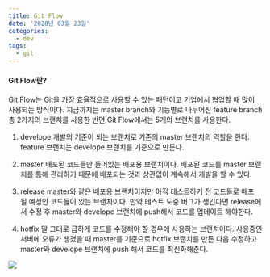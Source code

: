 ```yaml
---
title: Git Flow
date: '2020년 03월 23일'
categories:
  - dev
tags:
  - git
---
```


#### Git Flow란?

Git Flow는 Git을 가장 효율적으로 사용할 수 있는 패턴이고 기업에서 협업할 때 많이 사용되는 방식이다.
지금까지는 master branch와 기능별로 나누어진 feature branch 총 2가지의 브랜치를 사용한 반면
Git Flow에서는 5개의 브랜치를 사용한다.

1. develope
   개발의 기준이 되는 브랜치로 기존의 master 브랜치의 역할을 한다. feature 브랜치는 develope 브랜치를 기준으로 만든다.

2. master
   배포된 코드들만 들어있는 배포용 브랜치이다. 배포된 코드를 master 브랜치를 통해 관리하기 때문에 배포되는 것과 상관없이 계속해서 개발을 할 수 있다.

3. release
   master와 같은 배포용 브랜치이지만 아직 테스트하기 전 코드들로 배포 될 예정인 코드들이 있는 브랜치이다. 만약 테스트 도중 버그가 생긴다면 release에서 수정 후 master와 develope 브랜치에 push해서 코드를 업데이트 해야한다.

4. hotfix
   말 그대로 급하게 코드를 수정해야 할 경우에 사용하는 브랜치이다. 사용중인 서버에 오류가 생겼을 때 master를 기준으로 hotfix 브랜치를 만든 다음 수정하고 master와 develope 브랜치에 push 해서 코드를 최신화해준다.

![](https://images.velog.io/images/ppl8709/post/ee071d15-ad5a-41c1-9581-5f0d81d113f7/image.png)
